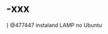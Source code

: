 
# -xxx
} 
@477447
instaland LAMP no Ubuntu





       
         
         
         






 
       
       
       
 













